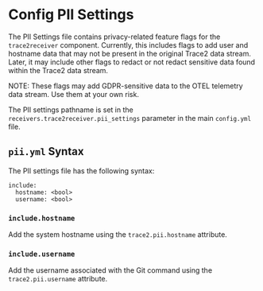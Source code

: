 # Config PII Settings

The PII Settings file contains privacy-related feature flags for the
`trace2receiver` component.  Currently, this includes flags to add
user and hostname data that may not be present in the original Trace2
data stream.  Later, it may include other flags to redact or not
redact sensitive data found within the Trace2 data stream.

NOTE: These flags may add GDPR-sensitive data to the OTEL telemetry
data stream.  Use them at your own risk.

The PII settings pathname is set in the
`receivers.trace2receiver.pii_settings`
parameter in the main `config.yml` file.

## `pii.yml` Syntax

The PII settings file has the following syntax:

```
include:
  hostname: <bool>
  username: <bool>
```

### `include.hostname`

Add the system hostname using the `trace2.pii.hostname` attribute.

### `include.username`

Add the username associated with the Git command using the `trace2.pii.username`
attribute.
